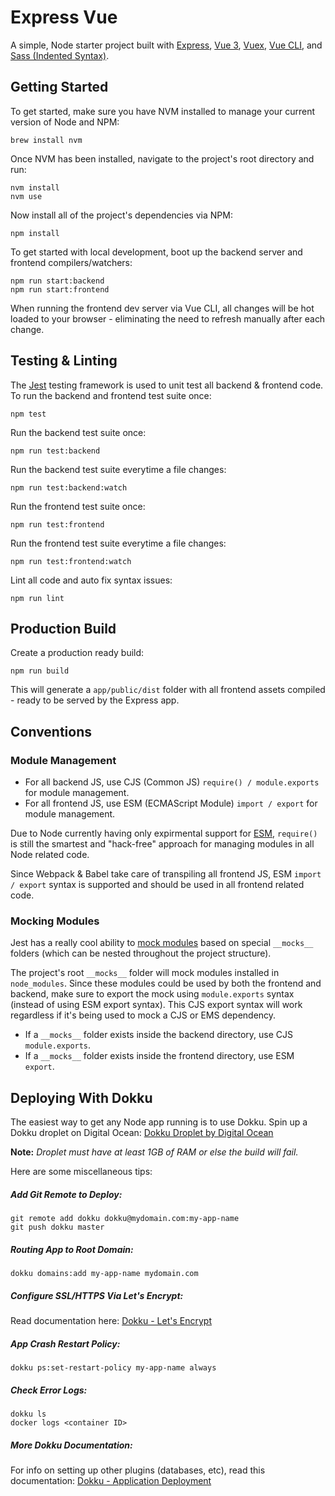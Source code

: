 # Express Vue

A simple, Node starter project built with [Express](https://expressjs.com/), [Vue 3](https://vuejs.org/), [Vuex](https://vuex.vuejs.org/), [Vue CLI](https://github.com/vuejs/vue-cli), and [Sass (Indented Syntax)](https://sass-lang.com/documentation/syntax#the-indented-syntax).

## Getting Started

To get started, make sure you have NVM installed to manage your current version of Node and NPM:

```
brew install nvm
```

Once NVM has been installed, navigate to the project's root directory and run:

```
nvm install
nvm use
```

Now install all of the project's dependencies via NPM:

```
npm install
```

To get started with local development, boot up the backend server and frontend compilers/watchers:

```
npm run start:backend
npm run start:frontend
```

When running the frontend dev server via Vue CLI, all changes will be hot loaded to your browser - eliminating the need to refresh manually after each change.

## Testing & Linting

The [Jest](https://facebook.github.io/jest/) testing framework is used to unit test all backend & frontend code. To run the backend and frontend test suite once:

```
npm test
```

Run the backend test suite once:

```
npm run test:backend
```

Run the backend test suite everytime a file changes:

```
npm run test:backend:watch
```

Run the frontend test suite once:

```
npm run test:frontend
```

Run the frontend test suite everytime a file changes:

```
npm run test:frontend:watch
```

Lint all code and auto fix syntax issues:

```
npm run lint
```

## Production Build

Create a production ready build:

```
npm run build
```

This will generate a `app/public/dist` folder with all frontend assets compiled - ready to be served by the Express app.

## Conventions

### Module Management

- For all backend JS, use CJS (Common JS) `require() / module.exports` for module management.
- For all frontend JS, use ESM (ECMAScript Module) `import / export` for module management.

Due to Node currently having only expirmental support for [ESM](https://nodejs.org/api/esm.html), `require()` is still the smartest and "hack-free" approach for managing modules in all Node related code.

Since Webpack & Babel take care of transpiling all frontend JS, ESM `import / export` syntax is supported and should be used in all frontend related code.

### Mocking Modules

Jest has a really cool ability to [mock modules](https://facebook.github.io/jest/docs/en/mock-functions.html#mocking-modules) based on special `__mocks__` folders (which can be nested throughout the project structure).

The project's root `__mocks__` folder will mock modules installed in `node_modules`. Since these modules could be used by both the frontend and backend, make sure to export the mock using `module.exports` syntax (instead of using ESM export syntax). This CJS export syntax will work regardless if it's being used to mock a CJS or EMS dependency.

- If a `__mocks__` folder exists inside the backend directory, use CJS `module.exports`.
- If a `__mocks__` folder exists inside the frontend directory, use ESM `export`.

## Deploying With Dokku

The easiest way to get any Node app running is to use Dokku. Spin up a Dokku droplet on Digital Ocean: [Dokku Droplet by Digital Ocean](https://www.digitalocean.com/products/one-click-apps/dokku/)

**Note:** *Droplet must have at least 1GB of RAM or else the build will fail.*

Here are some miscellaneous tips:

##### Add Git Remote to Deploy:

```
git remote add dokku dokku@mydomain.com:my-app-name
git push dokku master
```

##### Routing App to Root Domain:

```
dokku domains:add my-app-name mydomain.com
```

##### Configure SSL/HTTPS Via Let's Encrypt:

Read documentation here: [Dokku - Let's Encrypt](https://github.com/dokku/dokku-letsencrypt)

##### App Crash Restart Policy:

```
dokku ps:set-restart-policy my-app-name always
```

##### Check Error Logs:

```
dokku ls
docker logs <container ID>
```

##### More Dokku Documentation:

For info on setting up other plugins (databases, etc), read this documentation: [Dokku - Application Deployment](http://dokku.viewdocs.io/dokku/deployment/application-deployment/)


